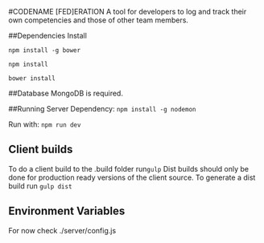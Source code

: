 #CODENAME [FED]ERATION
A tool for developers to log and track their own competencies and those of other team members.

##Dependencies Install 

`npm install -g bower`

`npm install`

`bower install`

##Database
MongoDB is required.

##Running Server
Dependency: `npm install -g nodemon`

Run with: `npm run dev`

## Client builds
To do a client build to the .build folder run`gulp`
Dist builds should only be done for production ready versions of the client source. To generate a dist build run `gulp dist`

## Environment Variables

For now check ./server/config.js